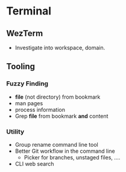 # Terminal

## WezTerm

- Investigate into workspace, domain.

## Tooling

### Fuzzy Finding

- **file** (not directory) from bookmark
- man pages
- process information
- Grep **file** from bookmark **and** content

### Utility

- Group rename command line tool
- Better Git workflow in the command line
  - Picker for branches, unstaged files, ....
- CLI web search
